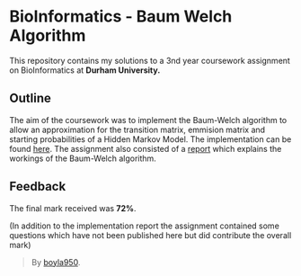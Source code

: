 # BioInformatics - Baum Welch Algorithm

This repository contains my solutions to a 3nd year coursework assignment on BioInformatics at **Durham University.**

## Outline

The aim of the coursework was to implement the Baum-Welch algorithm to allow an approximation for the transition matrix, emmision matrix and starting probabilities of a Hidden Markov Model. The implementation can be found [here](https://github.com/boyla950/bioinformatics_coursework/blob/main/baum-welch.py). The assignment also consisted of a [report](https://github.com/boyla950/bioinformatics_coursework/blob/main/report.py) which explains the workings of the Baum-Welch algorithm.

## Feedback
The final mark received was **72%**.

(In addition to the implementation report the assignment contained some questions which have not been published here but did contribute the overall mark)

> By [boyla950](https://github.com/boyla950).
